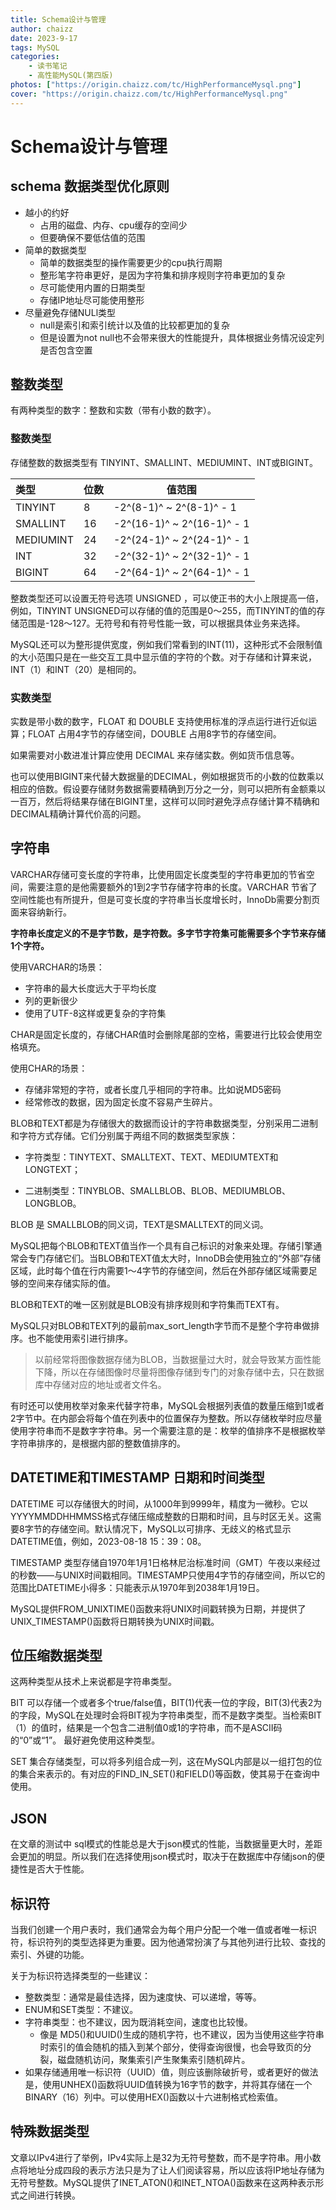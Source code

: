 ```yaml
---
title: Schema设计与管理
author: chaizz
date: 2023-9-17
tags: MySQL
categories:
    - 读书笔记
    - 高性能MySQL(第四版)
photos: ["https://origin.chaizz.com/tc/HighPerformanceMysql.png"]
cover: "https://origin.chaizz.com/tc/HighPerformanceMysql.png"
---
```


# Schema设计与管理

## schema 数据类型优化原则

- 越小的约好
  - 占用的磁盘、内存、cpu缓存的空间少
  - 但要确保不要低估值的范围
- 简单的数据类型
  - 简单的数据类型的操作需要更少的cpu执行周期
  - 整形笔字符串更好，是因为字符集和排序规则字符串更加的复杂
  - 尽可能使用内置的日期类型
  - 存储IP地址尽可能使用整形
- 尽量避免存储NULl类型
  - null是索引和索引统计以及值的比较都更加的复杂
  - 但是设置为not null也不会带来很大的性能提升，具体根据业务情况设定列是否包含空置



## 整数类型

有两种类型的数字：整数和实数（带有小数的数字）。

### 整数类型

存储整数的数据类型有 TINYINT、SMALLINT、MEDIUMINT、INT或BIGINT。

| 类型      | 位数 | 值范围                     |
| :-------- | ---- | -------------------------- |
| TINYINT   | 8    | -2^(8-1)^ ~ 2^(8-1)^ - 1   |
| SMALLINT  | 16   | -2^(16-1)^ ~ 2^(16-1)^ - 1 |
| MEDIUMINT | 24   | -2^(24-1)^ ~ 2^(24-1)^ - 1 |
| INT       | 32   | -2^(32-1)^ ~ 2^(32-1)^ - 1 |
| BIGINT    | 64   | -2^(64-1)^ ~ 2^(64-1)^ - 1 |

整数类型还可以设置无符号选项 UNSIGNED ，可以使正书的大小上限提高一倍，例如，TINYINT UNSIGNED可以存储的值的范围是0～255，而TINYINT的值的存储范围是-128～127。无符号和有符号性能一致，可以根据具体业务来选择。

MySQL还可以为整形提供宽度，例如我们常看到的INT(11)，这种形式不会限制值的大小范围只是在一些交互工具中显示值的字符的个数。对于存储和计算来说，INT（1）和INT（20）是相同的。

### 实数类型

实数是带小数的数字，FLOAT 和 DOUBLE 支持使用标准的浮点运行进行近似运算；FLOAT 占用4字节的存储空间，DOUBLE 占用8字节的存储空间。

如果需要对小数进准计算应使用 DECIMAL 来存储实数。例如货币信息等。

也可以使用BIGINT来代替大数据量的DECIMAL，例如根据货币的小数的位数乘以相应的倍数。假设要存储财务数据需要精确到万分之一分，则可以把所有金额乘以一百万，然后将结果存储在BIGINT里，这样可以同时避免浮点存储计算不精确和DECIMAL精确计算代价高的问题。

## 字符串

VARCHAR存储可变长度的字符串，比使用固定长度类型的字符串更加的节省空间，需要注意的是他需要额外的1到2字节存储字符串的长度。VARCHAR 节省了空间性能也有所提升，但是可变长度的字符串当长度增长时，InnoDb需要分割页面来容纳新行。

**字符串长度定义的不是字节数，是字符数。多字节字符集可能需要多个字节来存储1个字符。**

使用VARCHAR的场景：

- 字符串的最大长度远大于平均长度
- 列的更新很少
- 使用了UTF-8这样或更复杂的字符集

CHAR是固定长度的，存储CHAR值时会删除尾部的空格，需要进行比较会使用空格填充。

使用CHAR的场景：

- 存储非常短的字符，或者长度几乎相同的字符串。比如说MD5密码
- 经常修改的数据，因为固定长度不容易产生碎片。

BLOB和TEXT都是为存储很大的数据而设计的字符串数据类型，分别采用二进制和字符方式存储。它们分别属于两组不同的数据类型家族：

- 字符类型：TINYTEXT、SMALLTEXT、TEXT、MEDIUMTEXT和LONGTEXT；

- 二进制类型：TINYBLOB、SMALLBLOB、BLOB、MEDIUMBLOB、LONGBLOB。

BLOB  是 SMALLBLOB的同义词，TEXT是SMALLTEXT的同义词。

MySQL把每个BLOB和TEXT值当作一个具有自己标识的对象来处理。存储引擎通常会专门存储它们。当BLOB和TEXT值太大时，InnoDB会使用独立的“外部”存储区域，此时每个值在行内需要1～4字节的存储空间，然后在外部存储区域需要足够的空间来存储实际的值。

BLOB和TEXT的唯一区别就是BLOB没有排序规则和字符集而TEXT有。

MySQL只对BLOB和TEXT列的最前max_sort_length字节而不是整个字符串做排序。也不能使用索引进行排序。

> 以前经常将图像数据存储为BLOB，当数据量过大时，就会导致某方面性能下降，所以在存储图像时尽量将图像存储到专门的对象存储中去，只在数据库中存储对应的地址或者文件名。



有时还可以使用枚举对象来代替字符串，MySQL会根据列表值的数量压缩到1或者2字节中。在内部会将每个值在列表中的位置保存为整数。所以存储枚举时应尽量使用字符串而不是数字字符串。另一个需要注意的是：枚举的值排序不是根据枚举字符串排序的，是根据内部的整数值排序的。

## DATETIME和TIMESTAMP 日期和时间类型

DATETIME 可以存储很大的时间，从1000年到9999年，精度为一微秒。它以YYYYMMDDHHMMSS格式存储压缩成整数的日期和时间，且与时区无关。这需要8字节的存储空间。默认情况下，MySQL以可排序、无歧义的格式显示DATETIME值，例如，2023-08-18 15：39：08。

TIMESTAMP 类型存储自1970年1月1日格林尼治标准时间（GMT）午夜以来经过的秒数——与UNIX时间戳相同。TIMESTAMP只使用4字节的存储空间，所以它的范围比DATETIME小得多：只能表示从1970年到2038年1月19日。

MySQL提供FROM_UNIXTIME()函数来将UNIX时间戳转换为日期，并提供了UNIX_TIMESTAMP()函数将日期转换为UNIX时间戳。



## 位压缩数据类型

这两种类型从技术上来说都是字符串类型。

BIT 可以存储一个或者多个true/false值，BIT(1)代表一位的字段，BIT(3)代表2为的字段，MySQL在处理时会将BIT视为字符串类型，而不是数字类型。当检索BIT（1）的值时，结果是一个包含二进制值0或1的字符串，而不是ASCII码的“0”或“1”。 最好避免使用这种类型。

SET 集合存储类型，可以将多列组合成一列，这在MySQL内部是以一组打包的位的集合来表示的。有对应的FIND_IN_SET()和FIELD()等函数，使其易于在查询中使用。

## JSON

在文章的测试中 sql模式的性能总是大于json模式的性能，当数据量更大时，差距会更加的明显。所以我们在选择使用json模式时，取决于在数据库中存储json的便捷性是否大于性能。

## 标识符 

当我们创建一个用户表时，我们通常会为每个用户分配一个唯一值或者唯一标识符，标识符列的类型选择更为重要。因为他通常扮演了与其他列进行比较、查找的索引、外键的功能。

关于为标识符选择类型的一些建议：

- 整数类型：通常是最佳选择，因为速度快、可以递增，等等。
- ENUM和SET类型：不建议。
- 字符串类型：也不建议，因为既消耗空间，速度也比较慢。
  - 像是 MD5()和UUID()生成的随机字符，也不建议，因为当使用这些字符串时索引的值会随机的插入到某个部分，使得查询很慢，也会导致页的分裂，磁盘随机访问，聚集索引产生聚集索引随机碎片。
- 如果存储通用唯一标识符（UUID）值，则应该删除破折号，或者更好的做法是，使用UNHEX()函数将UUID值转换为16字节的数字，并将其存储在一个BINARY（16）列中。可以使用HEX()函数以十六进制格式检索值。

## 特殊数据类型

文章以IPv4进行了举例，IPv4实际上是32为无符号整数，而不是字符串。用小数点将地址分成四段的表示方法只是为了让人们阅读容易，所以应该将IP地址存储为无符号整数。MySQL提供了INET_ATON()和INET_NTOA()函数来在这两种表示形式之间进行转换。
